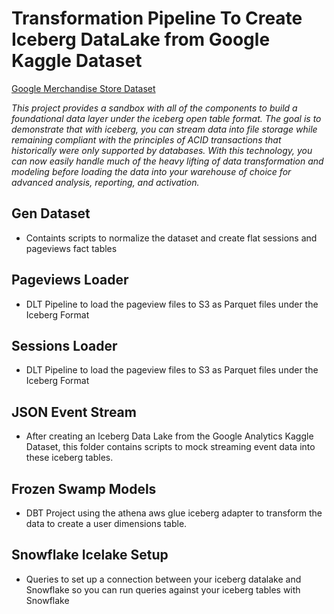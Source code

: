 # Transformation Pipeline To Create Iceberg DataLake from Google Kaggle Dataset 

[Google Merchandise Store Dataset](https://www.kaggle.com/c/ga-customer-revenue-prediction)

*This project provides a sandbox with all of the components to build a foundational data layer under the iceberg open table format. The goal is to demonstrate that with iceberg, you can stream data into file storage while remaining compliant with the principles of ACID transactions that historically were only supported by databases. With this technology, you can now easily handle much of the heavy lifting of data transformation and modeling before loading the data into your warehouse of choice for advanced analysis, reporting, and activation.*

## Gen Dataset

- Containts scripts to normalize the dataset and create flat sessions and pageviews fact tables 

## Pageviews Loader

- DLT Pipeline to load the pageview files to S3 as Parquet files under the Iceberg Format

## Sessions Loader

- DLT Pipeline to load the pageview files to S3 as Parquet files under the Iceberg Format

## JSON Event Stream

- After creating an Iceberg Data Lake from the Google Analytics Kaggle Dataset, this folder contains scripts to mock streaming event data into these iceberg tables. 

## Frozen Swamp Models

- DBT Project using the athena aws glue iceberg adapter to transform the data to create a user dimensions table. 


## Snowflake Icelake Setup

- Queries to set up a connection between your iceberg datalake and Snowflake so you can run queries against your iceberg tables with Snowflake